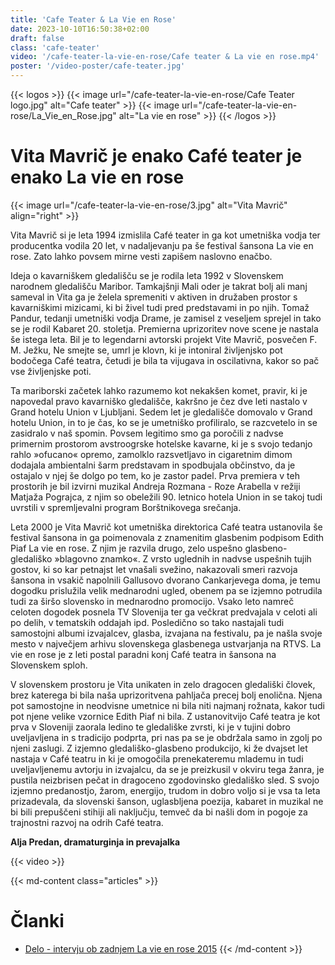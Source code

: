 ```yaml
---
title: 'Cafe Teater & La Vie en Rose'
date: 2023-10-10T16:50:38+02:00
draft: false
class: 'cafe-teater'
video: '/cafe-teater-la-vie-en-rose/Cafe teater & La vie en rose.mp4'
poster: '/video-poster/cafe-teater.jpg'
---
```


{{< logos >}}
  {{< image url="/cafe-teater-la-vie-en-rose/Cafe Teater logo.jpg" alt="Cafe teater" >}}
  {{< image url="/cafe-teater-la-vie-en-rose/La_Vie_en_Rose.jpg" alt="La vie en rose" >}}
{{< /logos >}}

# Vita Mavrič je enako Café teater je enako La vie en rose

{{< image url="/cafe-teater-la-vie-en-rose/3.jpg" alt="Vita Mavrič" align="right" >}}

Vita Mavrič si je leta 1994 izmislila Café teater in ga kot umetniška vodja ter producentka vodila 20 let, v nadaljevanju pa še festival šansona La vie en rose. Zato lahko povsem mirne vesti zapišem naslovno enačbo.

Ideja o kavarniškem gledališču se je rodila leta 1992 v Slovenskem narodnem gledališču Maribor. Tamkajšnji Mali oder je takrat bolj ali manj sameval in Vita ga je želela spremeniti v aktiven in družaben prostor s kavarniškimi mizicami, ki bi živel tudi pred predstavami in po njih. Tomaž Pandur, tedanji umetniški vodja Drame, je zamisel z veseljem sprejel in tako se je rodil Kabaret 20. stoletja. Premierna uprizoritev nove scene je nastala še istega leta. Bil je to legendarni avtorski projekt Vite Mavrič, posvečen F. M. Ježku, Ne smejte se, umrl je klovn, ki je intoniral življenjsko pot bodočega Café teatra, četudi je bila ta vijugava in oscilativna, kakor so pač vse življenjske poti.

Ta mariborski začetek lahko razumemo kot nekakšen komet, pravir, ki je napovedal pravo kavarniško gledališče, kakršno je čez dve leti nastalo v Grand hotelu Union v Ljubljani. Sedem let je gledališče domovalo v Grand hotelu Union, in to je čas, ko se je umetniško profiliralo, se razcvetelo in se zasidralo v naš spomin. Povsem legitimo smo ga poročili z nadvse primernim prostorom avstroogrske hotelske kavarne, ki je s svojo tedanjo rahlo »ofucano« opremo, zamolklo razsvetljavo in cigaretnim dimom dodajala ambientalni šarm predstavam in spodbujala občinstvo, da je ostajalo v njej še dolgo po tem, ko je zastor padel. Prva premiera v teh prostorih je bil izvirni muzikal Andreja Rozmana - Roze Arabella v režiji Matjaža Pograjca, z njim so obeležili 90. letnico hotela Union in se takoj tudi uvrstili v spremljevalni program Borštnikovega srečanja.

Leta 2000 je Vita Mavrič kot umetniška direktorica Café teatra ustanovila še festival šansona in ga poimenovala z znamenitim glasbenim podpisom Edith Piaf La vie en rose. Z njim je razvila drugo, zelo uspešno glasbeno-gledališko »blagovno znamko«. Z vrsto uglednih in nadvse uspešnih tujih gostov, ki  so kar petnajst let vnašali svežino, nakazovali smeri razvoja šansona in vsakič napolnili Gallusovo dvorano Cankarjevega doma, je temu dogodku prislužila velik mednarodni ugled, obenem pa se izjemno potrudila tudi za širšo slovensko in mednarodno promocijo. Vsako leto namreč celoten dogodek posnela TV Slovenija ter ga večkrat predvajala v celoti ali po delih, v tematskih oddajah ipd. Posledično so tako nastajali tudi samostojni albumi izvajalcev, glasba, izvajana na festivalu, pa je našla svoje mesto v največjem arhivu slovenskega glasbenega ustvarjanja na RTVS. La vie en rose je z leti postal paradni konj Café teatra in šansona na Slovenskem sploh.

V slovenskem prostoru je Vita unikaten in zelo dragocen gledališki človek, brez katerega bi bila naša uprizoritvena pahljača precej bolj enolična. Njena pot samostojne in neodvisne umetnice ni bila niti najmanj rožnata, kakor tudi pot njene velike vzornice Edith Piaf ni bila. Z ustanovitvijo Café teatra je kot prva v Sloveniji zaorala ledino te gledališke zvrsti, ki je v tujini dobro uveljavljena in s tradicijo podprta, pri nas pa se je obdržala samo in zgolj po njeni zaslugi. Z izjemno gledališko-glasbeno produkcijo, ki že dvajset let nastaja v Café teatru in ki je omogočila prenekateremu mlademu in tudi uveljavljenemu avtorju in izvajalcu, da se je preizkusil v okviru tega žanra, je pustila neizbrisen pečat in dragoceno zgodovinsko gledališko sled. S svojo izjemno predanostjo, žarom, energijo, trudom in dobro voljo si je vsa ta leta prizadevala, da slovenski šanson, uglasbljena poezija, kabaret in muzikal ne bi bili prepuščeni stihiji ali naključju, temveč da bi našli dom in pogoje za trajnostni razvoj na odrih Café teatra.

**Alja Predan, dramaturginja in prevajalka**

{{< video >}}

{{< md-content class="articles" >}}
  # Članki
  - [Delo - intervju ob zadnjem La vie en rose 2015](/cafe-teater-la-vie-en-rose/Delo-intervju-ob-zadnjem-La-vie-en-rose-2015.pdf#toolbar=0)
{{< /md-content >}}